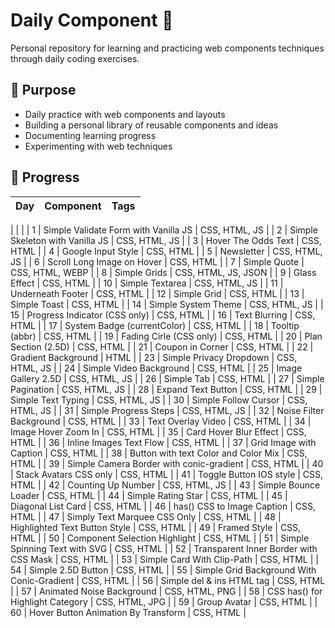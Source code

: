 # Daily Component :snake:

Personal repository for learning and practicing web components techniques through daily coding exercises.

## 🎯 Purpose

- Daily practice with web components and layouts
- Building a personal library of reusable components and ideas
- Documenting learning progress
- Experimenting with web techniques

## 📅 Progress

| Day | Component                                  | Tags                |
| --- | ------------------------------------------ | ------------------- |
|
|
|
| 1  | Simple Validate Form with Vanilla JS   | CSS, HTML, JS                  |
| 2  | Simple Skeleton with Vanilla JS        | CSS, HTML, JS                  |
| 3  | Hover The Odds Text                    | CSS, HTML                      |
| 4  | Google Input Style                     | CSS, HTML                      |
| 5  | Newsletter                             | CSS, HTML, JS                  |
| 6  | Scroll Long Image on Hover             | CSS, HTML                      |
| 7  | Simple Quote                           | CSS, HTML, WEBP                |
| 8  | Simple Grids                           | CSS, HTML, JS, JSON            |
| 9  | Glass Effect                           | CSS, HTML                      |
| 10  | Simple Textarea                        | CSS, HTML, JS                  |
| 11  | Underneath Footer                      | CSS, HTML                      |
| 12  | Simple Grid                            | CSS, HTML                      |
| 13  | Simple Toast                           | CSS, HTML                      |
| 14  | Simple System Theme                    | CSS, HTML, JS                  |
| 15  | Progress Indicator (CSS only)          | CSS, HTML                      |
| 16  | Text Blurring                          | CSS, HTML                      |
| 17  | System Badge (currentColor)            | CSS, HTML                      |
| 18  | Tooltip (abbr)                         | CSS, HTML                      |
| 19  | Fading Cirle (CSS only)                | CSS, HTML                      |
| 20  | Plan Section (2.5D)                    | CSS, HTML                      |
| 21  | Coupon in Corner                       | CSS, HTML                      |
| 22  | Gradient Background                    | HTML                           |
| 23  | Simple Privacy Dropdown                | CSS, HTML, JS                  |
| 24  | Simple Video Background                | CSS, HTML                      |
| 25  | Image Gallery 2.5D                     | CSS, HTML, JS                  |
| 26  | Simple Tab                             | CSS, HTML                      |
| 27  | Simple Pagination                      | CSS, HTML, JS                  |
| 28  | Expand Text Button                     | CSS, HTML                      |
| 29  | Simple Text Typing                     | CSS, HTML, JS                  |
| 30  | Simple Follow Cursor                   | CSS, HTML, JS                  |
| 31  | Simple Progress Steps                  | CSS, HTML, JS                  |
| 32  | Noise Filter Background                | CSS, HTML                      |
| 33  | Text Overlay Video                     | CSS, HTML                      |
| 34  | Image Hover Zoom In                    | CSS, HTML                      |
| 35  | Card Hover Blur Effect                 | CSS, HTML                      |
| 36  | Inline Images Text Flow                | CSS, HTML                      |
| 37  | Grid Image with Caption                | CSS, HTML                      |
| 38  | Button with text Color and Color Mix   | CSS, HTML                      |
| 39  | Simple Camera Border with conic-gradient | CSS, HTML                      |
| 40  | Stack Avatars CSS only                 | CSS, HTML                      |
| 41  | Toggle Button IOS style                | CSS, HTML                      |
| 42  | Counting Up Number                     | CSS, HTML, JS                  |
| 43  | Simple Bounce Loader                   | CSS, HTML                      |
| 44  | Simple Rating Star                     | CSS, HTML                      |
| 45  | Diagonal List Card                     | CSS, HTML                      |
| 46  | has() CSS to Image Caption             | CSS, HTML                      |
| 47  | Simply Text Marquee CSS Only           | CSS, HTML                      |
| 48  | Highlighted Text Button Style          | CSS, HTML                      |
| 49  | Framed Style                           | CSS, HTML                      |
| 50  | Component Selection Highlight          | CSS, HTML                      |
| 51  | Simple Spinning Text with SVG          | CSS, HTML                      |
| 52  | Transparent Inner Border with CSS Mask | CSS, HTML                      |
| 53  | Simple Card With Clip-Path             | CSS, HTML                      |
| 54  | Simple 2.5D Button                     | CSS, HTML                      |
| 55  | Simple Grid Background With Conic-Gradient | CSS, HTML                      |
| 56  | Simple del & ins HTML tag              | CSS, HTML                      |
| 57  | Animated Noise Background              | CSS, HTML, PNG                 |
| 58  | CSS has() for Highlight Category       | CSS, HTML, JPG                 |
| 59  | Group Avatar                           | CSS, HTML                      |
| 60  | Hover Button Animation By Transform    | CSS, HTML                      |

